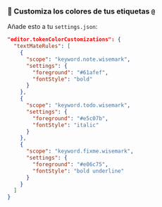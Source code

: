### 🎨 Customiza los colores de tus etiquetas `@`

Añade esto a tu `settings.json`:

```json
"editor.tokenColorCustomizations": {
  "textMateRules": [
    {
      "scope": "keyword.note.wisemark",
      "settings": {
        "foreground": "#61afef",
        "fontStyle": "bold"
      }
    },
    {
      "scope": "keyword.todo.wisemark",
      "settings": {
        "foreground": "#e5c07b",
        "fontStyle": "italic"
      }
    },
    {
      "scope": "keyword.fixme.wisemark",
      "settings": {
        "foreground": "#e06c75",
        "fontStyle": "bold underline"
      }
    }
  ]
}
```
